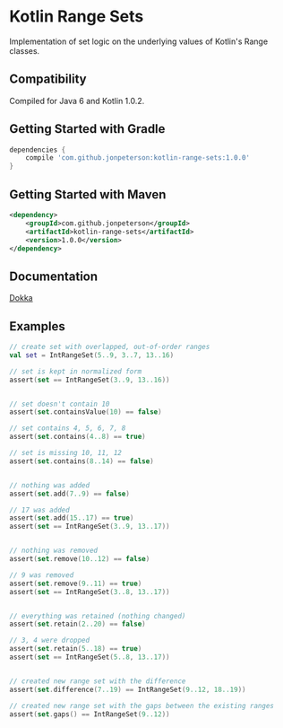 # Kotlin Range Sets

Implementation of set logic on the underlying values of Kotlin's Range classes.

## Compatibility

Compiled for Java 6 and Kotlin 1.0.2.

## Getting Started with Gradle

```groovy
dependencies {
    compile 'com.github.jonpeterson:kotlin-range-sets:1.0.0'
}
```

## Getting Started with Maven

```xml
<dependency>
    <groupId>com.github.jonpeterson</groupId>
    <artifactId>kotlin-range-sets</artifactId>
    <version>1.0.0</version>
</dependency>
```

## Documentation

[Dokka](https://jonpeterson.github.io/docs/kotlin-range-sets/1.0.0/index.html)

## Examples

```kt
// create set with overlapped, out-of-order ranges
val set = IntRangeSet(5..9, 3..7, 13..16)

// set is kept in normalized form
assert(set == IntRangeSet(3..9, 13..16))


// set doesn't contain 10
assert(set.containsValue(10) == false)

// set contains 4, 5, 6, 7, 8
assert(set.contains(4..8) == true)

// set is missing 10, 11, 12
assert(set.contains(8..14) == false)


// nothing was added
assert(set.add(7..9) == false)

// 17 was added
assert(set.add(15..17) == true)
assert(set == IntRangeSet(3..9, 13..17))


// nothing was removed
assert(set.remove(10..12) == false)

// 9 was removed
assert(set.remove(9..11) == true)
assert(set == IntRangeSet(3..8, 13..17))


// everything was retained (nothing changed)
assert(set.retain(2..20) == false)

// 3, 4 were dropped
assert(set.retain(5..18) == true)
assert(set == IntRangeSet(5..8, 13..17))


// created new range set with the difference
assert(set.difference(7..19) == IntRangeSet(9..12, 18..19))

// created new range set with the gaps between the existing ranges
assert(set.gaps() == IntRangeSet(9..12))
```